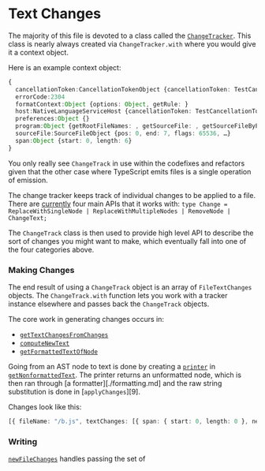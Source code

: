 # Text Changes

The majority of this file is devoted to a class called the [`ChangeTracker`][0]. This class is nearly always
created via `ChangeTracker.with` where you would give it a context object.

Here is an example context object:

```ts
{
  cancellationToken:CancellationTokenObject {cancellationToken: TestCancellationToken}
  errorCode:2304
  formatContext:Object {options: Object, getRule: }
  host:NativeLanguageServiceHost {cancellationToken: TestCancellationToken, settings: Object, sys: System, …}
  preferences:Object {}
  program:Object {getRootFileNames: , getSourceFile: , getSourceFileByPath: , …}
  sourceFile:SourceFileObject {pos: 0, end: 7, flags: 65536, …}
  span:Object {start: 0, length: 6}
}
```

You only really see `ChangeTrack` in use within the codefixes and refactors given that the other case where
TypeScript emits files is a single operation of emission.

The change tracker keeps track of individual changes to be applied to a file. There are [currently][1] four main
APIs that it works with:
`type Change = ReplaceWithSingleNode | ReplaceWithMultipleNodes | RemoveNode | ChangeText;`

The `ChangeTrack` class is then used to provide high level API to describe the sort of changes you might want to
make, which eventually fall into one of the four categories above.

### Making Changes

The end result of using a `ChangeTrack` object is an array of `FileTextChanges` objects. The `ChangeTrack.with`
function lets you work with a tracker instance elsewhere and passes back the `ChangeTrack` objects.

The core work in generating changes occurs in:

- [`getTextChangesFromChanges`][4]
- [`computeNewText`][5]
- [`getFormattedTextOfNode`][6]

Going from an AST node to text is done by creating a [`printer`][7] in [`getNonformattedText`][8]. The printer
returns an unformatted node, which is then ran through [a formatter][./formatting.md] and the raw string
substitution is done in [`applyChanges`][9].

Changes look like this:

```ts
[{ fileName: "/b.js", textChanges: [{ span: { start: 0, length: 0 }, newText: "// @ts-ignore\n" }] }];
```

### Writing

[`newFileChanges`][3] handles passing the set of

<!-- prettier-ignore-start -->
[0]: <src/services/textChanges.ts - export class ChangeTracker>
[1]: <src/services/textChanges.ts - type Change =>
[2]: <src/services/textChanges.ts - function createWriter>
[3]: <src/services/textChanges.ts - function newFileChanges>
[4]: <src/services/textChanges.ts - function getTextChangesFromChanges>
[5]: <src/services/textChanges.ts - function computeNewText>
[6]: <src/services/textChanges.ts - function getFormattedTextOfNode>
[7]: <src/compiler/emitter.ts - function createPrinter>
[8]: <src/services/textChanges.ts - function getNonformattedText>
[8]: <src/services/textChanges.ts - function applyChanges>
<!-- prettier-ignore-end -->
